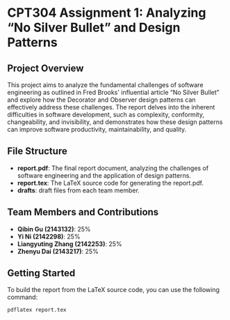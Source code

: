 # CPT304 Assignment 1: Analyzing “No Silver Bullet” and Design Patterns

## Project Overview
This project aims to analyze the fundamental challenges of software engineering as outlined in Fred Brooks' influential article “No Silver Bullet” and explore how the Decorator and Observer design patterns can effectively address these challenges. The report delves into the inherent difficulties in software development, such as complexity, conformity, changeability, and invisibility, and demonstrates how these design patterns can improve software productivity, maintainability, and quality.

## File Structure
- **report.pdf**: The final report document, analyzing the challenges of software engineering and the application of design patterns.
- **report.tex**: The LaTeX source code for generating the report.pdf.
- **drafts**: draft files from each team member.

## Team Members and Contributions
- **Qibin Gu (2143132)**: 25%
- **Yi Ni (2142298)**: 25%
- **Liangyuting Zhang (2142253)**: 25%
- **Zhenyu Dai (2143217)**: 25%

## Getting Started
To build the report from the LaTeX source code, you can use the following command:
```bash
pdflatex report.tex
